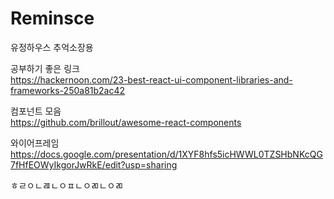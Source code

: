 # Reminsce
유정하우스 추억소장용

공부하기 좋은 링크  
https://hackernoon.com/23-best-react-ui-component-libraries-and-frameworks-250a81b2ac42


컴포넌트 모음  
https://github.com/brillout/awesome-react-components
  
와이어프레임  
https://docs.google.com/presentation/d/1XYF8hfs5icHWWL0TZSHbNKcQG7fHfEOWyIkgorJwRkE/edit?usp=sharing

ㅎㄹㅇㄴㄿㄴㅇㅍㄴㅇㄻㄴㅇㄻ
